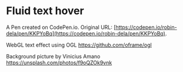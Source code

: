 # Fluid text hover

A Pen created on CodePen.io. Original URL: [https://codepen.io/robin-dela/pen/KKPYoBq](https://codepen.io/robin-dela/pen/KKPYoBq).

WebGL text effect using OGL https://github.com/oframe/ogl

Background picture by Vinicius Amano https://unsplash.com/photos/f9oQZOk9vnk